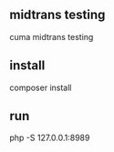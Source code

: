 ## midtrans testing

cuma midtrans testing

## install

composer install

## run

php -S 127.0.0.1:8989

